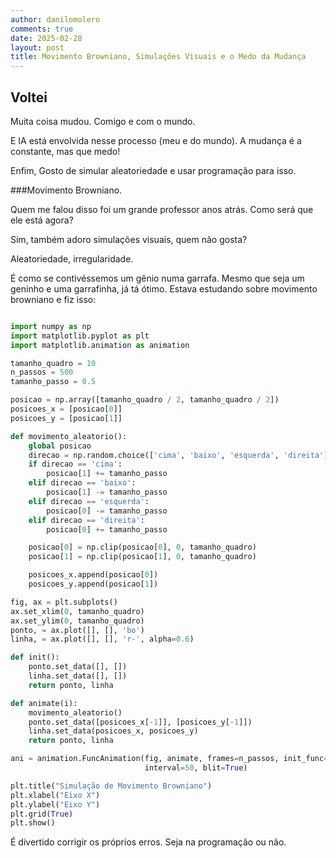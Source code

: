 ```yaml
---
author: danilomolero
comments: true
date: 2025-02-28
layout: post
title: Movimento Browniano, Simulações Visuais e o Medo da Mudança
---
```


## Voltei

Muita coisa mudou.
Comigo e com o mundo.

E IA está envolvida nesse processo (meu e do mundo). A mudança é a constante, mas que medo!

Enfim, Gosto de simular aleatoriedade e usar programação para isso.

###Movimento Browniano.

Quem me falou disso foi um grande professor anos atrás.
Como será que ele está agora?

Sim, também adoro simulações visuais, quem não gosta?

Aleatoriedade, irregularidade.

É como se contivéssemos um gênio numa garrafa.
Mesmo que seja um geninho e uma garrafinha, já tá ótimo.
Estava estudando sobre movimento browniano e fiz isso:

```python

import numpy as np
import matplotlib.pyplot as plt
import matplotlib.animation as animation

tamanho_quadro = 10
n_passos = 500
tamanho_passo = 0.5

posicao = np.array([tamanho_quadro / 2, tamanho_quadro / 2])
posicoes_x = [posicao[0]]
posicoes_y = [posicao[1]]

def movimento_aleatorio():
    global posicao
    direcao = np.random.choice(['cima', 'baixo', 'esquerda', 'direita'])
    if direcao == 'cima':
        posicao[1] += tamanho_passo
    elif direcao == 'baixo':
        posicao[1] -= tamanho_passo
    elif direcao == 'esquerda':
        posicao[0] -= tamanho_passo
    elif direcao == 'direita':
        posicao[0] += tamanho_passo

    posicao[0] = np.clip(posicao[0], 0, tamanho_quadro)
    posicao[1] = np.clip(posicao[1], 0, tamanho_quadro)

    posicoes_x.append(posicao[0])
    posicoes_y.append(posicao[1])

fig, ax = plt.subplots()
ax.set_xlim(0, tamanho_quadro)
ax.set_ylim(0, tamanho_quadro)
ponto, = ax.plot([], [], 'bo')
linha, = ax.plot([], [], 'r-', alpha=0.6)

def init():
    ponto.set_data([], [])
    linha.set_data([], [])
    return ponto, linha

def animate(i):
    movimento_aleatorio()
    ponto.set_data([posicoes_x[-1]], [posicoes_y[-1]])
    linha.set_data(posicoes_x, posicoes_y)
    return ponto, linha

ani = animation.FuncAnimation(fig, animate, frames=n_passos, init_func=init,
                              interval=50, blit=True)

plt.title("Simulação de Movimento Browniano")
plt.xlabel("Eixo X")
plt.ylabel("Eixo Y")
plt.grid(True)
plt.show()
```

É divertido corrigir os próprios erros.
Seja na programação ou não.
